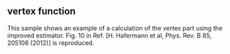 ## vertex function

This sample shows an example of a calculation of the vertex part using the improved estimator. Fig. 10 in Ref. [H. Hafermann et al, Phys. Rev. B 85, 205106 (2012)] is reproduced.
